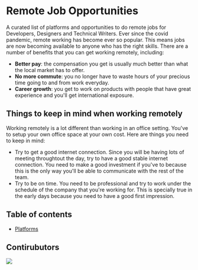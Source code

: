 # Remote Job Opportunities
A curated list of platforms and opportunities to do remote jobs for Developers, Designers and Technical Writers. Ever since the covid pandemic, remote working has become ever so popular. This means jobs are now becoming available to anyone who has the right skills. There are a number of benefits that you can get working remotely, including:
- **Better pay**: the compensation you get is usually much better than what the local market has to offer.
- **No more commute**: you no longer have to waste hours of your precious time going to and from work everyday.
- **Career growth**: you get to work on products with people that have great experience and you'll get international exposure.

## Things to keep in mind when working remotely
Working remotely is a lot different than working in an office setting. You've to setup your own office space at your own cost. Here are things you need to keep in mind:
* Try to get a good internet connection. Since you will be having lots of meeting throughtout the day, try to have a good stable internet connection. You need to make a good investment if you've to because this is the only way you'll be able to communicate with the rest of the team.
* Try to be on time. You need to be professional and try to work under the schedule of the company that you're working for. This is specially true in the early days because you need to have a good first impression.

## Table of contents
- [Platforms](./PLATFORMS.md)

## Contirubutors
<a href="https://github.com/Hamsa-Labs/remote-jobs/graphs/contributors">
  <img src="https://contrib.rocks/image?repo=Hamsa-Labs/remote-jobs" />
</a>


